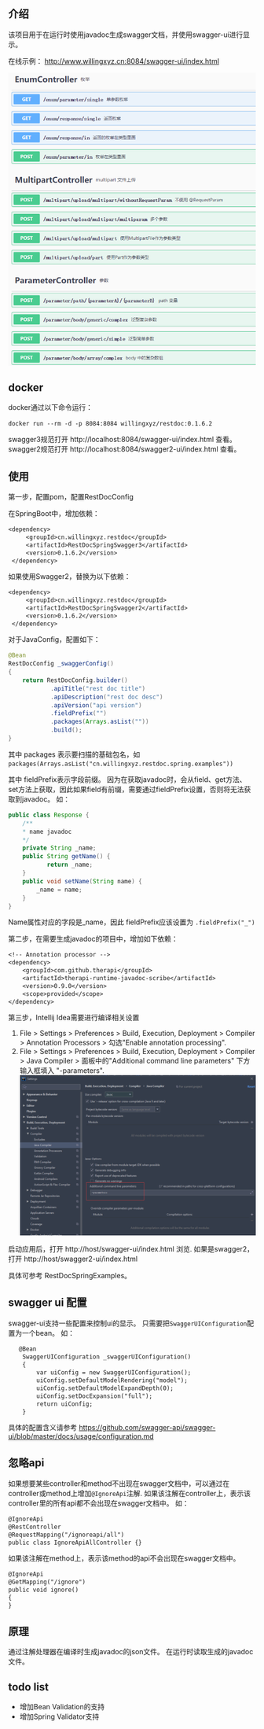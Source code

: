 ## 介绍

该项目用于在运行时使用javadoc生成swagger文档，并使用swagger-ui进行显示。


在线示例： http://www.willingxyz.cn:8084/swagger-ui/index.html 

![示例](./images/example_summary.png)

## docker

docker通过以下命令运行：

`docker run --rm -d -p 8084:8084 willingxyz/restdoc:0.1.6.2`

swagger3规范打开 http://localhost:8084/swagger-ui/index.html 查看。
swagger2规范打开 http://localhost:8084/swagger2-ui/index.html 查看。


## 使用

第一步，配置pom，配置RestDocConfig

在SpringBoot中，增加依赖：

```
<dependency>
     <groupId>cn.willingxyz.restdoc</groupId>
     <artifactId>RestDocSpringSwagger3</artifactId>
     <version>0.1.6.2</version>
 </dependency>
```

如果使用Swagger2，替换为以下依赖：
```
<dependency>
     <groupId>cn.willingxyz.restdoc</groupId>
     <artifactId>RestDocSpringSwagger2</artifactId>
     <version>0.1.6.2</version>
 </dependency>
```

对于JavaConfig，配置如下：

```java 
@Bean
RestDocConfig _swaggerConfig()
{
    return RestDocConfig.builder()
            .apiTitle("rest doc title")
            .apiDescription("rest doc desc")
            .apiVersion("api version")
            .fieldPrefix("")
            .packages(Arrays.asList(""))
            .build();
}
```

其中 packages 表示要扫描的基础包名，如 `packages(Arrays.asList("cn.willingxyz.restdoc.spring.examples"))`

其中 fieldPrefix表示字段前缀。
因为在获取javadoc时，会从field、get方法、set方法上获取，因此如果field有前缀，需要通过fieldPrefix设置，否则将无法获取到javadoc。
如：

```java
public class Response {
    /**
    * name javadoc
    */
    private String _name;
    public String getName() {
           return _name;
    }
    public void setName(String name) {
        _name = name;
    }
}
```

Name属性对应的字段是_name，因此 fieldPrefix应该设置为 `.fieldPrefix("_")`

第二步，在需要生成javadoc的项目中，增加如下依赖：

```
<!-- Annotation processor -->
<dependency>
    <groupId>com.github.therapi</groupId>
    <artifactId>therapi-runtime-javadoc-scribe</artifactId>
    <version>0.9.0</version>
    <scope>provided</scope>
</dependency>
```

第三步，Intellij Idea需要进行编译相关设置
1. File > Settings > Preferences > Build, Execution, Deployment > Compiler > Annotation Processors > 勾选"Enable annotation processing".
2. File > Settings > Preferences > Build, Execution, Deployment > Compiler > Java Compiler > 面板中的"Additional command line parameters" 下方输入框填入 "-parameters".
![编译设置](./images/compile-setting.png)

启动应用后，打开 http://host/swagger-ui/index.html 浏览.
如果是swagger2，打开 http://host/swagger2-ui/index.html

具体可参考 RestDocSpringExamples。

## swagger ui 配置

swagger-ui支持一些配置来控制ui的显示。
只需要把`SwaggerUIConfiguration`配置为一个bean。
如：
```
   @Bean
    SwaggerUIConfiguration _swaggerUIConfiguration()
    {
        var uiConfig = new SwaggerUIConfiguration();
        uiConfig.setDefaultModelRendering("model");
        uiConfig.setDefaultModelExpandDepth(0);
        uiConfig.setDocExpansion("full");
        return uiConfig;
    }
```

具体的配置含义请参考 https://github.com/swagger-api/swagger-ui/blob/master/docs/usage/configuration.md

## 忽略api

如果想要某些controller和method不出现在swagger文档中，可以通过在controller或method上增加`@IgnoreApi`注解.
如果该注解在controller上，表示该controller里的所有api都不会出现在swagger文档中。
如：
```
@IgnoreApi
@RestController
@RequestMapping("/ignoreapi/all")
public class IgnoreApiAllController {}
```
如果该注解在method上，表示该method的api不会出现在swagger文档中。
```
@IgnoreApi
@GetMapping("/ignore")
public void ignore()
{
}
```


## 原理

通过注解处理器在编译时生成javadoc的json文件。
在运行时读取生成的javadoc文件。


## todo list

- 增加Bean Validation的支持
- 增加Spring Validator支持

